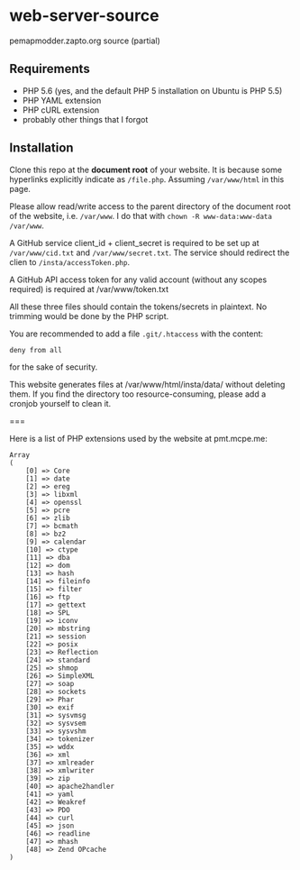 # web-server-source
pemapmodder.zapto.org source (partial)

## Requirements
* PHP 5.6 (yes, and the default PHP 5 installation on Ubuntu is PHP 5.5)
* PHP YAML extension
* PHP cURL extension
* probably other things that I forgot

## Installation
Clone this repo at the **document root** of your website. It is because some hyperlinks explicitly indicate as `/file.php`. Assuming `/var/www/html` in this page.

Please allow read/write access to the parent directory of the document root of the website, i.e. `/var/www`. I do that with `chown -R www-data:www-data /var/www`.

A GitHub service client\_id + client\_secret is required to be set up at `/var/www/cid.txt` and `/var/www/secret.txt`. The service should redirect the clien to `/insta/accessToken.php`.

A GitHub API access token for any valid account (without any scopes required) is required at /var/www/token.txt

All these three files should contain the tokens/secrets in plaintext. No trimming would be done by the PHP script.

You are recommended to add a file `.git/.htaccess` with the content:

```htaccess
deny from all
```

for the sake of security.

This website generates files at /var/www/html/insta/data/ without deleting them. If you find the directory too resource-consuming, please add a cronjob yourself to clean it.

===

Here is a list of PHP extensions used by the website at pmt.mcpe.me:

```
Array
(
    [0] => Core
    [1] => date
    [2] => ereg
    [3] => libxml
    [4] => openssl
    [5] => pcre
    [6] => zlib
    [7] => bcmath
    [8] => bz2
    [9] => calendar
    [10] => ctype
    [11] => dba
    [12] => dom
    [13] => hash
    [14] => fileinfo
    [15] => filter
    [16] => ftp
    [17] => gettext
    [18] => SPL
    [19] => iconv
    [20] => mbstring
    [21] => session
    [22] => posix
    [23] => Reflection
    [24] => standard
    [25] => shmop
    [26] => SimpleXML
    [27] => soap
    [28] => sockets
    [29] => Phar
    [30] => exif
    [31] => sysvmsg
    [32] => sysvsem
    [33] => sysvshm
    [34] => tokenizer
    [35] => wddx
    [36] => xml
    [37] => xmlreader
    [38] => xmlwriter
    [39] => zip
    [40] => apache2handler
    [41] => yaml
    [42] => Weakref
    [43] => PDO
    [44] => curl
    [45] => json
    [46] => readline
    [47] => mhash
    [48] => Zend OPcache
)
```

